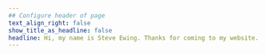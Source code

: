 ```yaml
---
## Configure header of page
text_align_right: false
show_title_as_headline: false
headline: Hi, my name is Steve Ewing. Thanks for coming to my website.
---
```


<!-- this is a subheadline -->

